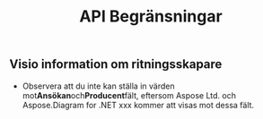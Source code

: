 ﻿---
title: API Begränsningar
type: docs
weight: 20
url: /sv/net/api-limitations/
---
## **Visio information om ritningsskapare**
- Observera att du inte kan ställa in värden mot**Ansökan**och**Producent**fält, eftersom Aspose Ltd. och Aspose.Diagram for .NET xxx kommer att visas mot dessa fält.
